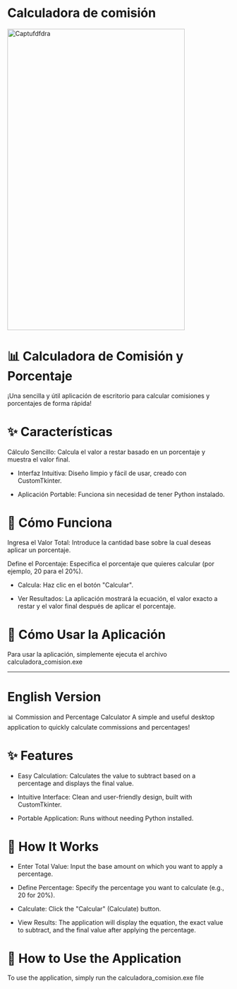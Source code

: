 # Calculadora de comisión

<img width="402" height="682" alt="Captufdfdra" src="https://github.com/user-attachments/assets/c9c9a533-1278-4c56-8bc5-0e983da41087" />


# 📊 Calculadora de Comisión y Porcentaje
¡Una sencilla y útil aplicación de escritorio para calcular comisiones y porcentajes de forma rápida!

# ✨ Características
Cálculo Sencillo: Calcula el valor a restar basado en un porcentaje y muestra el valor final.

- Interfaz Intuitiva: Diseño limpio y fácil de usar, creado con CustomTkinter.

- Aplicación Portable: Funciona sin necesidad de tener Python instalado.


# 🚀 Cómo Funciona
Ingresa el Valor Total: Introduce la cantidad base sobre la cual deseas aplicar un porcentaje.

Define el Porcentaje: Especifica el porcentaje que quieres calcular (por ejemplo, 20 para el 20%).

- Calcula: Haz clic en el botón "Calcular".

- Ver Resultados: La aplicación mostrará la ecuación, el valor exacto a restar y el valor final después de aplicar el porcentaje.

# 🏃 Cómo Usar la Aplicación
Para usar la aplicación, simplemente ejecuta el archivo calculadora_comision.exe 





-----





# English Version
📊 Commission and Percentage Calculator
A simple and useful desktop application to quickly calculate commissions and percentages!

# ✨ Features
- Easy Calculation: Calculates the value to subtract based on a percentage and displays the final value.

- Intuitive Interface: Clean and user-friendly design, built with CustomTkinter.

- Portable Application: Runs without needing Python installed.

# 🚀 How It Works
- Enter Total Value: Input the base amount on which you want to apply a percentage.

- Define Percentage: Specify the percentage you want to calculate (e.g., 20 for 20%).

- Calculate: Click the "Calcular" (Calculate) button.

- View Results: The application will display the equation, the exact value to subtract, and the final value after applying the percentage.

# 🏃 How to Use the Application
To use the application, simply run the calculadora_comision.exe file 
